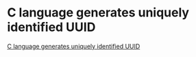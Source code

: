 # C language generates uniquely identified UUID
[C language generates uniquely identified UUID](https://aiwithcloud.com/?p=1328)